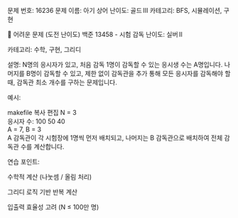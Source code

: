 문제 번호: 16236
문제 이름: 아기 상어
난이도: 골드 III
카테고리: BFS, 시뮬레이션, 구현

🚀 어려운 문제 (도전 난이도)
백준 13458 - 시험 감독
난이도: 실버 II

카테고리: 수학, 구현, 그리디

설명:
N명의 응시자가 있고, 처음 감독 1명이 감독할 수 있는 응시생 수는 A명입니다.
나머지를 B명이 감독할 수 있고, 제한 없이 감독관을 추가 통해 모든 응시자를 감독해야 할 때, 감독관 최소 개수를 구하는 문제입니다.

예시:

makefile
복사
편집
N = 3  
응시자 수: 100 50 40  
A = 7, B = 3  
A 감독관이 각 시험장에 1명씩 먼저 배치되고, 나머지는 B 감독관으로 배치하여 전체 감독관 수를 계산합니다.

연습 포인트:

수학적 계산 (나눗셈 / 올림 처리)

그리디 로직 기반 반복 계산

입출력 효율성 고려 (N ≤ 100만 명)
